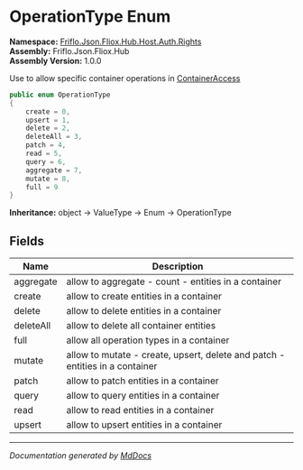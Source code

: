 ﻿<!--  
  <auto-generated>   
    The contents of this file were generated by a tool.  
    Changes to this file may be list if the file is regenerated  
  </auto-generated>   
-->

# OperationType Enum

**Namespace:** [Friflo.Json.Fliox.Hub.Host.Auth.Rights](../index.md)  
**Assembly:** Friflo.Json.Fliox.Hub  
**Assembly Version:** 1.0.0

Use to allow specific container operations in [ContainerAccess](../ContainerAccess/index.md)

```csharp
public enum OperationType
{
    create = 0,
    upsert = 1,
    delete = 2,
    deleteAll = 3,
    patch = 4,
    read = 5,
    query = 6,
    aggregate = 7,
    mutate = 8,
    full = 9
}
```

**Inheritance:** object → ValueType → Enum → OperationType

## Fields

| Name      | Description                                                                    |
| --------- | ------------------------------------------------------------------------------ |
| aggregate | allow to aggregate \- count \- entities in a container                         |
| create    | allow to create entities in a container                                        |
| delete    | allow to delete entities in a container                                        |
| deleteAll | allow to delete all container entities                                         |
| full      | allow all operation types in a container                                       |
| mutate    | allow to mutate \- create, upsert, delete and patch \- entities in a container |
| patch     | allow to patch entities in a container                                         |
| query     | allow to query entities in a container                                         |
| read      | allow to read entities in a container                                          |
| upsert    | allow to upsert entities in a container                                        |

___

*Documentation generated by [MdDocs](https://github.com/ap0llo/mddocs)*
